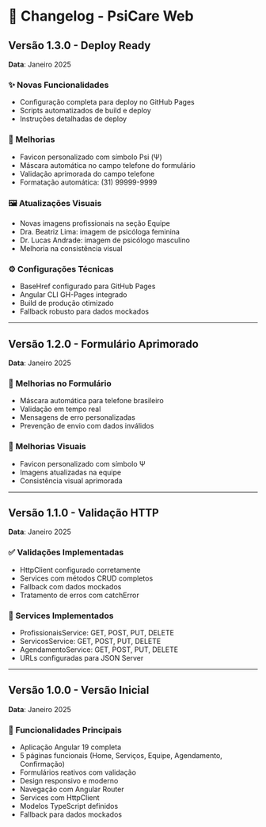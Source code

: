 # 📝 Changelog - PsiCare Web

## Versão 1.3.0 - Deploy Ready
**Data**: Janeiro 2025

### ✨ Novas Funcionalidades
- Configuração completa para deploy no GitHub Pages
- Scripts automatizados de build e deploy
- Instruções detalhadas de deploy

### 🔧 Melhorias
- Favicon personalizado com símbolo Psi (Ψ)
- Máscara automática no campo telefone do formulário
- Validação aprimorada do campo telefone
- Formatação automática: (31) 99999-9999

### 🖼️ Atualizações Visuais
- Novas imagens profissionais na seção Equipe
- Dra. Beatriz Lima: imagem de psicóloga feminina
- Dr. Lucas Andrade: imagem de psicólogo masculino
- Melhoria na consistência visual

### ⚙️ Configurações Técnicas
- BaseHref configurado para GitHub Pages
- Angular CLI GH-Pages integrado
- Build de produção otimizado
- Fallback robusto para dados mockados

---

## Versão 1.2.0 - Formulário Aprimorado
**Data**: Janeiro 2025

### 🔧 Melhorias no Formulário
- Máscara automática para telefone brasileiro
- Validação em tempo real
- Mensagens de erro personalizadas
- Prevenção de envio com dados inválidos

### 🎨 Melhorias Visuais
- Favicon personalizado com símbolo Ψ
- Imagens atualizadas na equipe
- Consistência visual aprimorada

---

## Versão 1.1.0 - Validação HTTP
**Data**: Janeiro 2025

### ✅ Validações Implementadas
- HttpClient configurado corretamente
- Services com métodos CRUD completos
- Fallback com dados mockados
- Tratamento de erros com catchError

### 🔧 Services Implementados
- ProfissionaisService: GET, POST, PUT, DELETE
- ServicosService: GET, POST, PUT, DELETE  
- AgendamentoService: GET, POST, PUT, DELETE
- URLs configuradas para JSON Server

---

## Versão 1.0.0 - Versão Inicial
**Data**: Janeiro 2025

### 🚀 Funcionalidades Principais
- Aplicação Angular 19 completa
- 5 páginas funcionais (Home, Serviços, Equipe, Agendamento, Confirmação)
- Formulários reativos com validação
- Design responsivo e moderno
- Navegação com Angular Router
- Services com HttpClient
- Modelos TypeScript definidos
- Fallback para dados mockados